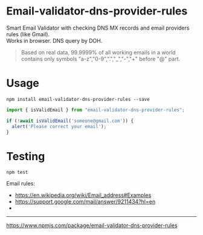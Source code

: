 # Email-validator-dns-provider-rules
Smart Email Validator with checking DNS MX records and email providers rules (like Gmail).<br>
Works in browser. DNS query by DOH.
<br>

> Based on real data, 99.9999% of all working emails in a world contains only symbols "a-z","0-9",".","_","-","+" before "@" part.

# Usage
```shell
npm install email-validator-dns-provider-rules --save
```
```js
import { isValidEmail } from "email-validator-dns-provider-rules";

if (!await isValidEmail('someone@gmail.com')) {
  alert('Please correct your email');
}
```


# Testing
```shell
npm test
```



Email rules:
- https://en.wikipedia.org/wiki/Email_address#Examples
- https://support.google.com/mail/answer/9211434?hl=en
- 

---
https://www.npmjs.com/package/email-validator-dns-provider-rules
